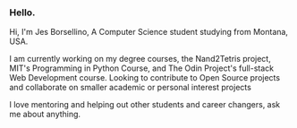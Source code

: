 ### Hello.

<!--
**selectxfromxwhere/selectxfromxwhere** is a ✨ _special_ ✨ repository because its `README.md` (this file) appears on your GitHub profile.

Here are some ideas to get you started:

- 🔭 I’m currently working on ...
- 🌱 I’m currently learning ...
- 👯 I’m looking to collaborate on ...
- 🤔 I’m looking for help with ...
- 💬 Ask me about ...
- 📫 How to reach me: ...
- 😄 Pronouns: ...
- ⚡ Fun fact: ...
-->

Hi, I'm Jes Borsellino, A Computer Science student studying from Montana, USA.

I am currently working on my degree courses, the Nand2Tetris project, MIT's Programming in Python Course, and The Odin Project's full-stack Web Development course. Looking to contribute to Open Source projects and collaborate on smaller academic or personal interest projects

I love mentoring and helping out other students and career changers, ask me about anything. 
